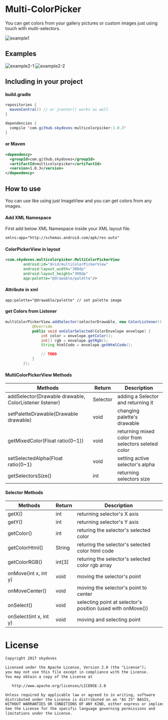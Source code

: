 # Multi-ColorPicker
You can get colors from your gallery pictures or custom images just using touch with multi-selectors.

![example1](https://github.com/skydoves/Multi-ColorPicker/blob/master/screenshot/example1.jpg)

## Examples
![example2-1](https://github.com/skydoves/Multi-ColorPicker/blob/master/screenshot/example2-1.jpg)
![example2-2](https://github.com/skydoves/Multi-ColorPicker/blob/master/screenshot/example2-2.jpg)

## Including in your project
#### build.gradle
```java
repositories {
  mavenCentral() // or jcenter() works as well
}

dependencies {
  compile 'com.github.skydoves:multicolorpicker:1.0.3'
}
```

#### or Maven
```xml
<dependency>
  <groupId>com.github.skydoves</groupId>
  <artifactId>multicolorpicker</artifactId>
  <version>1.0.3</version>
</dependency>
```

## How to use
You can use like using just ImageView and you can get colors from any images.

#### Add XML Namespace
First add below XML Namespace inside your XML layout file.

```xml
xmlns:app="http://schemas.android.com/apk/res-auto"
```

#### ColorPickerView in layout
```xml
<com.skydoves.multicolorpicker.MultiColorPickerView
        android:id="@+id/multiColorPickerView"
        android:layout_width="300dp"
        android:layout_height="300dp"
        app:palette="@drawable/palette"/>
```

#### Attribute in xml
```
app:palette="@drawable/palette" // set palette image
```

#### get Colors from Listener
```java
multiColorPickerView.addSelector(selectorDrawable, new ColorListener() {
            @Override
            public void onColorSelected(ColorEnvelope envelope) {
                int color = envelope.getColor();
                int[] rgb = envelope.getRgb();
                String htmlCode = envelope.getHtmlCode();

                // TODO
            }
        });
```

#### MultiColorPickerView Methods
Methods | Return | Description
--- | --- | ---
addSelector(Drawable drawable, ColorListener listener) | Selector | adding a Selector and returning it
setPaletteDrawable(Drawable drawable) | void | changing palette's drawable
getMixedColor(Float ratio(0~1)) | void | returning mixed color from selectors seleted color
setSelectedAlpha(Float ratio(0~1) | void | setting active selector's alpha
getSelectorsSize() | int | returning selectors size

#### Selector Methods
Methods | Return | Description
--- | --- | ---
getX() | int | returning selector's X axis
getY() | int | returning selector's Y axis
getColor() | int | returing the selector's selected color
getColorHtml() | String | returing the selector's selected color html code
getColorRGB() | int[3] | returing the selector's selected color rgb array
onMove(int x, int y) | void | moving the selector's point
onMoveCenter() | void | moving the selector's point to center
onSelect() | void | selecting point at selector's position (used with onMove())
onSelect(int x, int y) | void | moving and selecting point

# License
```xml
Copyright 2017 skydoves

Licensed under the Apache License, Version 2.0 (the "License");
you may not use this file except in compliance with the License.
You may obtain a copy of the License at

   http://www.apache.org/licenses/LICENSE-2.0

Unless required by applicable law or agreed to in writing, software
distributed under the License is distributed on an "AS IS" BASIS,
WITHOUT WARRANTIES OR CONDITIONS OF ANY KIND, either express or implied.
See the License for the specific language governing permissions and
limitations under the License.
```

